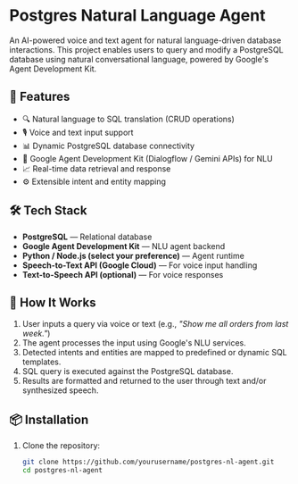 # Postgres Natural Language Agent

An AI-powered voice and text agent for natural language-driven database interactions. This project enables users to query and modify a PostgreSQL database using natural conversational language, powered by Google's Agent Development Kit.

## 📌 Features

- 🔍 Natural language to SQL translation (CRUD operations)
- 🎙️ Voice and text input support
- 📊 Dynamic PostgreSQL database connectivity
- 🧠 Google Agent Development Kit (Dialogflow / Gemini APIs) for NLU
- 📈 Real-time data retrieval and response
- ⚙️ Extensible intent and entity mapping

## 🛠️ Tech Stack

- **PostgreSQL** — Relational database
- **Google Agent Development Kit** — NLU agent backend
- **Python / Node.js (select your preference)** — Agent runtime
- **Speech-to-Text API (Google Cloud)** — For voice input handling
- **Text-to-Speech API (optional)** — For voice responses

## 🚀 How It Works

1. User inputs a query via voice or text (e.g., *"Show me all orders from last week."*)
2. The agent processes the input using Google's NLU services.
3. Detected intents and entities are mapped to predefined or dynamic SQL templates.
4. SQL query is executed against the PostgreSQL database.
5. Results are formatted and returned to the user through text and/or synthesized speech.

## 📦 Installation

1. Clone the repository:
   ```bash
   git clone https://github.com/yourusername/postgres-nl-agent.git
   cd postgres-nl-agent
